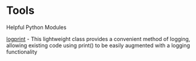 # Tools
Helpful Python Modules

[logprint](./logprint) - This lightweight class provides a convenient method of logging, allowing existing code using print() to be easily augmented with a logging functionality


